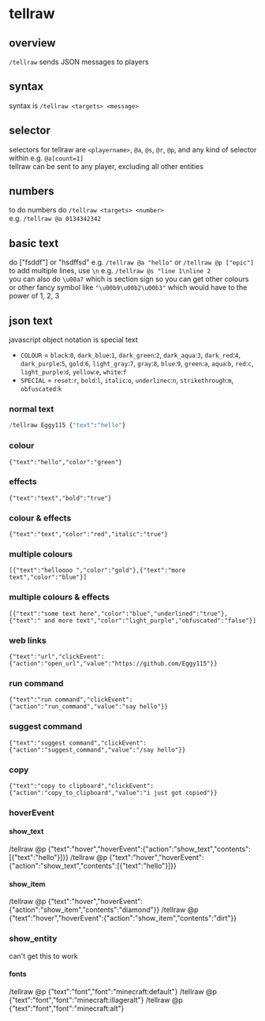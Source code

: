 # tellraw

## overview

`/tellraw` sends JSON messages to players

## syntax

syntax is `/tellraw <targets> <message>`

## selector

selectors for tellraw are `<playername>`, `@a`, `@s`, `@r`, `@p`, and any kind of selector within e.g. `@a[count=1]`    
tellraw can be sent to any player, excluding all other entities    

## numbers

to do numbers do `/tellraw <targets> <number>`   
e.g. `/tellraw @a 0134342342`    

## basic text

do ["fsddf"] or "hsdffsd" e.g. `/tellraw @a "hello"` or `/tellraw @p ["epic"]`     
to add multiple lines, use `\n` e.g. `/tellraw @s "line 1\nline 2`       
you can also do `\u00a7` which is section sign so you can get other colours       
or other fancy symbol like `"\u00b9\u00b2\u00b3"` which would have to the power of 1, 2, 3     

## json text

javascript object notation is special text    
   
- `COLOUR` = `black`:`0`, `dark_blue`:`1`, `dark_green`:`2`, `dark_aqua`:`3`, `dark_red`:`4`, `dark_purple`:`5`, `gold`:`6`, `light_gray`:`7`, `gray`:`8`, `blue`:`9`, `green`:`a`, `aqua`:`b`, `red`:`c`, `light_purple`:`d`, `yellow`:`e`, `white`:`f`
- `SPECIAL` = `reset`:`r`, `bold`:`l`, `italic`:`o`, `underlinec`:`n`, `strikethrough`:`m`, `obfuscated`:`k`

### normal text 

```py
/tellraw Eggy115 {"text":"hello"}
```
    
### colour 

`{"text":"hello","color":"green"}`    
    
### effects 

`{"text":"text","bold":"true"}`     
        
### colour & effects

`{"text":"text","color":"red","italic":"true"}`
    
### multiple colours 

`[{"text":"helloooo ","color":"gold"},{"text":"more text","color":"blue"}]`
    
### multiple colours & effects 

`[{"text":"some text here","color":"blue","underlined":"true"},{"text":" and more text","color":"light_purple","obfuscated":"false"}]`   
    
### web links 

`{"text":"url","clickEvent":{"action":"open_url","value":"https://github.com/Eggy115"}}`   
   
### run command 

`{"text":"run command","clickEvent":{"action":"run_command","value":"say hello"}}`     
   
### suggest command 

`{"text":"suggest command","clickEvent":{"action":"suggest_command","value":"/say hello"}}`    
    
### copy 

`{"text":"copy to clipboard","clickEvent":{"action":"copy_to_clipboard","value":"i just got copied"}}`        
    
### hoverEvent 

#### show_text

/tellraw @p {"text":"hover","hoverEvent":{"action":"show_text","contents":[{"text":"hello"}]}}
/tellraw @p {"text":"hover","hoverEvent":{"action":"show_text","contents":[{"text":"hello"}]}}

#### show_item

/tellraw @p {"text":"hover","hoverEvent":{"action":"show_item","contents":"diamond"}}
/tellraw @p {"text":"hover","hoverEvent":{"action":"show_item","contents":"dirt"}}

### show_entity

can't get this to work

#### fonts

/tellraw @p {"text":"font","font":"minecraft:default"}
/tellraw @p {"text":"font","font":"minecraft:illageralt"}
/tellraw @p {"text":"font","font":"minecraft:alt"}
      
